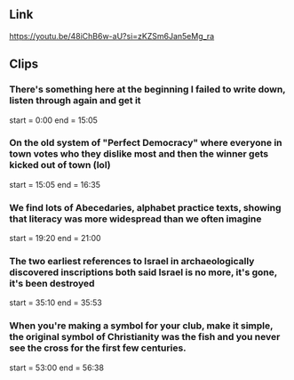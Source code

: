 ## Link
https://youtu.be/48iChB6w-aU?si=zKZSm6Jan5eMg_ra

## Clips 

### There's something here at the beginning I failed to write down, listen through again and get it
start = 0:00
end = 15:05

### On the old system of "Perfect Democracy" where everyone in town votes who they dislike most and then the winner gets kicked out of town (lol)
start = 15:05
end = 16:35

### We find lots of Abecedaries, alphabet practice texts, showing that literacy was more widespread than we often imagine
start = 19:20
end = 21:00

### The two earliest references to Israel in archaeologically discovered inscriptions both said Israel is no more, it's gone, it's been destroyed
start  = 35:10
end = 35:53

### When you're making a symbol for your club, make it simple, the original symbol of Christianity was the fish and you never see the cross for the first few centuries.
start = 53:00
end = 56:38
